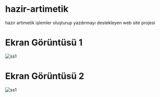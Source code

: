 # hazir-artimetik
hazır artimetik işlemler oluşturup yazdırmayı destekleyen web site projesi

# Ekran Görüntüsü 1
![ss1](https://i.hizliresim.com/ozo5g4c.png)

# Ekran Görüntüsü 2
![ss1](https://i.hizliresim.com/https://i.hizliresim.com/snco0uq.pn.png)
